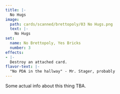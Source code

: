 ```yaml
---
title: |-
  No Hugs
image: 
  path: cards/scanned/brettopoly/03 No Hugs.png
  text: |-
    No Hugs
set:
  name: No Brettopoly, Yes Bricks
  number: 3
effects: 
- |-
  Destroy an attached card.
flavor-text: |-
  "No PDA in the hallway" - Mr. Stager, probably
---
```

Some actual info about this thing TBA.
